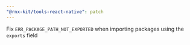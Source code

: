 ```yaml
---
"@rnx-kit/tools-react-native": patch
---
```


Fix `ERR_PACKAGE_PATH_NOT_EXPORTED` when importing packages using the `exports` field
